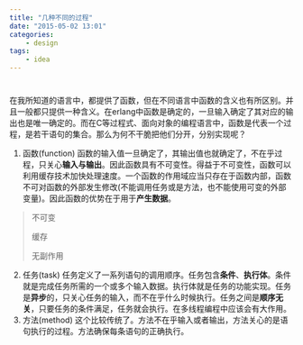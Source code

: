 ```yaml
---
title: "几种不同的过程"
date: "2015-05-02 13:01"
categories:
    - design
tags:
    - idea
---
```

# 

  在我所知道的语言中，都提供了函数，但在不同语言中函数的含义也有所区别。并且一般都只提供一种含义。在erlang中函数是确定的，一旦输入确定了其对应的输出也是唯一确定的。而在C等过程式、面向对象的编程语言中，函数是代表一个过程，是若干语句的集合。那么为何不干脆把他们分开，分别实现呢？

1. 函数(function)
  函数的输入值一旦确定了，其输出值也就确定了，不在乎过程，只关心**输入与输出**。因此函数具有不可变性。得益于不可变性，函数可以利用缓存技术加快处理速度。一个函数的作用域应当只存在于函数内部，函数不可对函数的外部发生修改(不能调用任务或是方法，也不能使用可变的外部变量)。因此函数的优势在于用于**产生数据**。

> 不可变
> 
> 缓存
> 
> 无副作用


2. 任务(task)
  任务定义了一系列语句的调用顺序。任务包含**条件**、**执行体**。条件就是完成任务所需的一个或多个输入数据。执行体就是任务的功能实现。任务是**异步**的，只关心任务的输入，而不在乎什么时候执行。任务之间是**顺序无关**，只要任务的条件满足，任务就会执行。在多线程编程中应该会有大作用。
3. 方法(method)
  这个比较传统了。方法不在乎输入或者输出，方法关心的是语句执行的过程。方法确保每条语句的正确执行。
